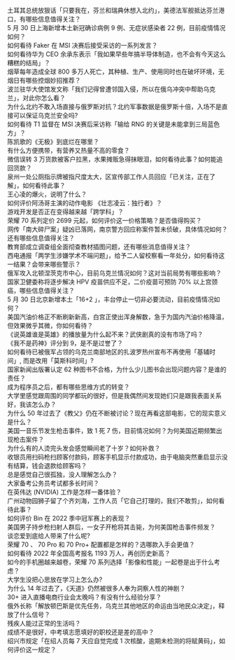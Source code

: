 土耳其总统放狠话「只要我在，芬兰和瑞典休想入北约」，美德法军舰抵达芬兰港口，有哪些信息值得关注？  
5 月 30 日上海新增本土新冠确诊病例 9 例、无症状感染者 22 例，目前疫情情况如何？  
如何看待 Faker 在 MSI 决赛后接受采访的一系列发言？  
如何看待华为 CEO 余承东表示「我如果早些年搞半导体制造，也不会有今天这么糟糕的结局」？  
烟草每年造成全球 800 多万人死亡，其种植、生产、使用同时也在破坏环境，无烟日有哪些控烟妙招推荐？  
波兰驻华大使馆发文称「我们记得曾遭邻国入侵，所以在俄乌冲突中帮助乌克兰」，对此你怎么看？  
为什么北约不敢入场直接与俄罗斯对抗？北约军事数据是俄罗斯十倍，入场不是直接可以保证乌克兰安全吗?  
如何看待 T1 监督在 MSI 决赛后采访称「输给 RNG 的关键是未能拿到三局蓝色方」？  
陈凯歌的《无极》到底烂在哪里？  
有什么方便携带，有营养又热量不高的零食？  
微信误转 3 万货款被客户拉黑，水果摊贩急得抹眼泪，如何看待此事？如何能追回货款？  
泉州一处公厕指示牌被指尺度太大，区宣传部工作人员回应「已关注，正在了解」，如何看待此事？  
王心凌的爆火，说明了什么？  
如何评价阿汤哥主演的动作电影 《壮志凌云：独行者》？  
游戏开发是否正在变得越来越「跨学科」？  
荣耀 70 系列定价 2699 元起，如何评价这一价格策略？是否值得购买？  
网传「南大碎尸案」疑凶已落网，南京警方回应称案件暂未侦破，具体情况如何？还有哪些信息值得关注？  
教育部成立调查组全面彻查教材插图问题，还有哪些消息值得关注？  
西电通报「两学生涉嫌学术不端问题」，给予二人留校察看一年处分，如何看待这一结果？会带来哪些警示？  
俄军攻入北顿涅茨克市中心，目前乌克兰情况如何？这对当前局势有哪些影响？  
国家卫健委称将逐步解决 HPV 疫苗供应不足，二价疫苗可预防 70% 以上宫颈癌，哪些信息值得关注？  
5 月 30 日北京新增本土「16+2 」，丰台停止一切非必要流动，目前疫情情况如何？  
美国汽油价格正不断刷新新高，白宫正使出浑身解数，急于为国内汽油价格降温，但效果微乎其微，你如何看待？  
《说英雄谁是英雄》的播放量为什么起不来？武侠剧真的没有市场了吗？  
《我不是药神》评分到 9，是不是过誉了？  
如何看待已被俄军占领的乌克兰南部地区的扎波罗热州宣布不再使用「基辅时间」, 而是改用「莫斯科时间」?  
国家新闻出版署认定 62 种图书不合格，为什么少儿图书会出现问题内容？是谁的责任？  
成为程序员之后，都有哪些思维方式的转变？  
大学里感觉跟周围的同学都玩的很好，但是我偶然间发现她们只是跟我表面关系好，我该怎么办？  
为什么 50 年过去了《教父》仍在不断被讨论？现在再看这部电影，它的现实意义是什么？  
美国一音乐节发生枪击事件，致 1 死 7 伤，目前情况如何？为何美国近期频繁出现枪击案件？  
为什么有的人烫完头发会感觉瞬间老了十岁？如何补救？  
收银员用扫码枪扫顾客付款码，顾客手机显示付款成功，由于电脑突然重启显示没有结算，钱会退款给顾客吗？  
总是感觉自己很孤独，没人理解怎么办？  
大家备考公务员考试都多长时间？  
在英伟达 (NVIDIA) 工作是怎样一番体验？  
广州动物园狮子留了个齐刘海，工作人员「它自己打理的，我们不敢剪」，如何看待此事？  
如何评价 Bin 在 2022 季中冠军赛上的表现？  
美国男子持步枪扫射人群后，一女子开枪将其击毙，为何美国枪击事件频发？  
谈恋爱到底给人带来了什么呢?  
荣耀 70 、 70 Pro 和 70 Pro+ 配置都是怎样的？选哪款入手会更值？  
如何看待 2022 年全国高考报名 1193 万人，再创历史新高？  
如今的手机圈越来越卷，荣耀 70 系列选择「影像和性能」一起卷是出于什么考虑？  
大学生没把心思放在学习上怎么办?  
为什么 14 年过去了，《天道》仍然被很多人奉为洞察人性的神剧？  
30+ 进入直播电商行业会太晚吗？有没有什么经验分享？  
俄外长称「解放顿巴斯是优先任务，乌克兰其他地区的命运由当地民众决定」，释放了什么信号？  
残疾人能过正常的生活吗？  
成绩不是很好，中考填志愿填好的职校还是差的高中？  
绍兴市规定「在绍人员每 7 天应自觉完成 1 次核酸，逾期未检测的将赋黄码」，如何评价这一规定？  
